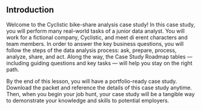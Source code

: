 ## Introduction
Welcome to the Cyclistic bike-share analysis case study! In this case study, you will perform many real-world tasks of a junior
data analyst. You will work for a fictional company, Cyclistic, and meet di erent characters and team members. In order to
answer the key business questions, you will follow the steps of the data analysis process: ask, prepare, process, analyze, share,
and act. Along the way, the Case Study Roadmap tables — including guiding questions and key tasks — will help you stay on the
right path.

By the end of this lesson, you will have a portfolio-ready case study. Download the packet and reference the details of this case
study anytime. Then, when you begin your job hunt, your case study will be a tangible way to demonstrate your knowledge and
skills to potential employers.
